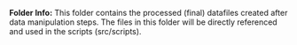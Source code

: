 **Folder Info:** This folder contains the processed (final) datafiles created after data manipulation steps.
The files in this folder will be directly referenced and used in the scripts (src/scripts).